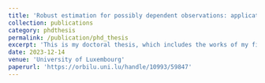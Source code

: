 ```yaml
---
title: 'Robust estimation for possibly dependent observations: application to mixture and hidden Markov models'
collection: publications
category: phdthesis
permalink: /publication/phd_thesis
excerpt: 'This is my doctoral thesis, which includes the works of my first two papers.'
date: 2023-12-14
venue: 'University of Luxembourg'
paperurl: 'https://orbilu.uni.lu/handle/10993/59847'
---
```


